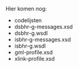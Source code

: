 Hier komen nog:
- codelijsten
- dsbhr-g-messages.xsd
- dsbhr-g.wsdl
- isbhr-g-messages.xsd
- isbhr-g.wsdl
- gml-profile.xsd
- xlink-profile.xsd
